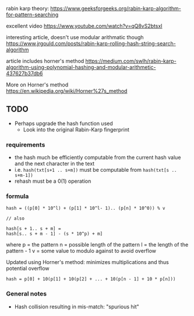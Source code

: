 rabin karp theory:
https://www.geeksforgeeks.org/rabin-karp-algorithm-for-pattern-searching

excellent video
https://www.youtube.com/watch?v=qQ8vS2btsxI

interesting article, doesn't use modular arithmatic though
https://www.jrgould.com/posts/rabin-karp-rolling-hash-string-search-algorithm

article includes horner's method
https://medium.com/swlh/rabin-karp-algorithm-using-polynomial-hashing-and-modular-arithmetic-437627b37db6

More on Horner's method
https://en.wikipedia.org/wiki/Horner%27s_method

## TODO
- Perhaps upgrade the hash function used
  - Look into the original Rabin-Karp fingerprint

### requirements
- the hash much be efficiently computable from the current hash value and the next character in the text
- i.e.
`hash(txt[s+1 .. s+m])` 
must be computable from 
`hash(txt[s .. s+m-1])`
- rehash must be a 0(1) operation

### formula
```
hash = ((p[0] * 10^l) + (p[1] * 10^l- 1).. (p[n] * 10^0)) % v

// also

hash[s + 1.. s + m] = 
hash[s.. s + m - 1] - (s * 10^p) + m] 
```
where
p = the pattern
n = possible length of the pattern
l = the length of the pattern - 1
v = some value to modulo against to avoid overflow

Updated using Horner's method: minimizes multiplications and thus potential overflow

```
hash = p[0] + 10(p[1] + 10(p[2] + ... + 10(p[n - 1] + 10 * p[n]))
```

### General notes
- Hash collision resulting in mis-match: "spurious hit"